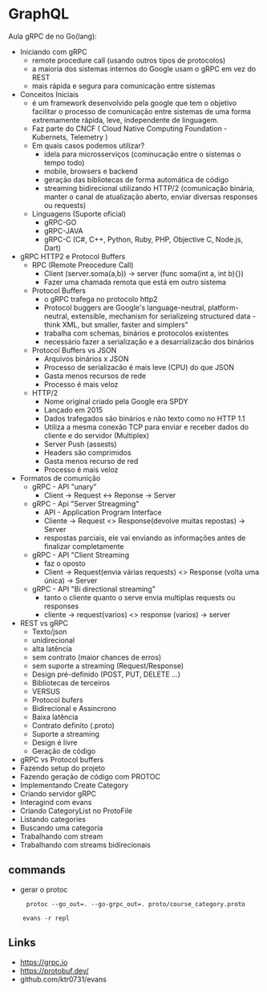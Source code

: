 # GraphQL

Aula gRPC de no Go(lang):

- Iniciando com gRPC
  - remote procedure call (usando outros tipos de protocolos)
  - a maioria dos sistemas internos do Google usam o gRPC em vez do REST
  - mais rápida e segura para comunicação entre sistemas
- Conceitos Iniciais
  - é um framework desenvolvido pela google que tem o objetivo facilitar o processo de comunicação entre sistemas de uma forma extremamente rápida, leve, independente de linguagem.
  - Faz parte do CNCF ( Cloud Native Computing Foundation - Kubernets, Telemetry )
  - Em quais casos podemos utilizar?
    - idela para microsserviços (cominucação entre o sistemas o tempo todo)
    - mobile, browsers e backend
    - geração das bibliotecas de forma automática de código
    - streaming bidirecional utilizando HTTP/2 (comunicação binária, manter o canal de atualização aberto, enviar diversas responses ou requests)
  - Linguagens (Suporte oficial)
    - gRPC-GO
    - gRPC-JAVA
    - gRPC-C (C#, C++, Python, Ruby, PHP, Objective C, Node.js, Dart)
- gRPC HTTP2 e Protocol Buffers
  - RPC (Remote Preocedure Call)
    - Client (server.soma(a,b)) -> server (func soma(int a, int b){})
    - Fazer uma chamada remota que está em outro sistema
  - Protocol Buffers
    - o gRPC trafega no protocolo http2
    - Protocol buggers are Google's language-neutral, platform-neutral, extensible, mechanism for serializeing structured data - think XML, but smaller, faster and simplers"
    - trabalha com schemas, binários e protocolos existentes
    - necessário fazer a serialização e a desarrializacão dos binários
  - Protocol Buffers vs JSON
    - Arquivos binários x JSON
    - Processo de serializacão é mais leve (CPU) do que JSON
    - Gasta menos recursos de rede
    - Processo é mais veloz
  - HTTP/2
    - Nome original criado pela Google era SPDY
    - Lançado em 2015
    - Dados trafegados são binários e não texto como no HTTP 1.1
    - Utiliza a mesma conexão TCP para enviar e receber dados do cliente e do servidor (Multiplex)
    - Server Push (assests)
    - Headers são comprimidos
    - Gasta menos recurso de red
    - Processo é mais veloz
- Formatos de comunição
  - gRPC - API "unary"
    - Client -> Request <-> Reponse -> Server
  - gRPC - Api "Server Streagming"
    - API - Application Program Interface
    - Cliente -> Request <> Response(devolve muitas repostas) -> Server
    - respostas parciais, ele vai enviando as informações antes de finalizar completamente
  - gRPC - API "Client Streaming
    - faz o oposto
    - Client -> Request(envia várias requests) <> Response (volta uma única) -> Server
  - gRPC - API "Bi directional streaming"
    - tanto o cliente quanto o serve envia multiplas requests ou responses
    - cliente -> request(varios) <> response (varios) -> server
- REST vs gRPC
  - Texto/json
  - unidirecional
  - alta latência
  - sem contrato (maior chances de erros)
  - sem suporte a streaming (Request/Response)
  - Design pré-definido (POST, PUT, DELETE ...)
  - Bibliotecas de terceiros
  - VERSUS
  - Protocol bufers
  - Bidirecional e Assincrono
  - Baixa latência
  - Contrato definito (.proto)
  - Suporte a streaming
  - Design é livre
  - Geração de código
- gRPC vs Protocol buffers
- Fazendo setup do projeto
- Fazendo geração de código com PROTOC
- Implementando Create Category
- Criando servidor gRPC
- Interagind com evans
- Criando CategoryList no ProtoFile
- Listando categories
- Buscando uma categoria
- Trabalhando com stream
- Trabalhando com streams bidirecionais

## commands

- gerar o protoc

```
     protoc --go_out=. --go-grpc_out=. proto/course_category.proto
```

```
    evans -r repl
```

## Links

- https://grpc.io
- https://protobuf.dev/
- github.com/ktr0731/evans
